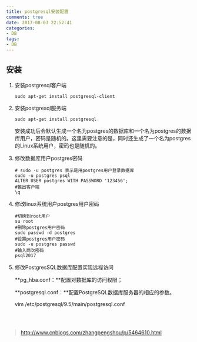 ```yaml
---
title: postgresql安装配置
comments: true
date: 2017-08-03 22:52:41
categories: 
- DB
tags: 
- DB
---
```


## 安装

1. 安装postgresql客户端

   ```shell
   sudo apt-get install postgresql-client
   ```

2. 安装postgresql服务端

   ```shell
   sudo apt-get install postgresql
   ```

   安装成功后会默认生成一个名为postgres的数据库和一个名为postgres的数据库用户，密码是随机的。这里需要注意的是，同时还生成了一个名为postgres的Linux系统用户，密码也是随机的。

3. 修改数据库用户postgres密码

   ```shell
   # sudo -u postgres 表示是用postgres用户登录数据库
   sudo -u postgres psql
   ALTER USER postgres WITH PASSWORD '123456';
   #推出客户端
   \q 
   ```

4. 修改linux系统用户postgres用户密码

   ```shell
   #切换到root用户
   su root
   #删除postgres用户密码
   sudo passwd -d postgres
   #设置postgres用户密码
   sudo -u postgres passwd
   #输入两次密码
   psql2017
   ```

5. 修改PostgresSQL数据库配置实现远程访问

   **pg_hba.conf：**配置对数据库的访问权限；

   **postgresql.conf：**配置PostgreSQL数据库服务器的相应的参数。

   vim /etc/postgresql/9.5/main/postgresql.conf

   ​

##  



> http://www.cnblogs.com/zhangpengshou/p/5464610.html
